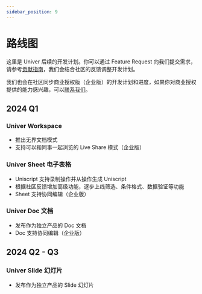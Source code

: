 ```yaml
---
sidebar_position: 9
---
```


# 路线图

这里是 Univer 后续的开发计划。你可以通过 Feature Request 向我们提交需求，请参考[贡献指南](/docs/guides/contributing)，我们会结合社区的反馈调整开发计划。

我们也会在社区同步商业授权版（企业版）的开发计划和进度，如果你对商业授权提供的能力感兴趣，可以[联系我们](/docs/guides/intro#商业授权)。

## 2024 Q1

### Univer Workspace

* 推出无界文档模式
* 支持可以和同事一起浏览的 Live Share 模式（企业版）

### Univer Sheet 电子表格

* Uniscript 支持录制操作并从操作生成 Uniscript
* 根据社区反馈增加高级功能，逐步上线筛选、条件格式、数据验证等功能
* Sheet 支持协同编辑（企业版）

### Univer Doc 文档

* 发布作为独立产品的 Doc 文档
* Doc 支持协同编辑（企业版）

## 2024 Q2 - Q3

### Univer Slide 幻灯片

* 发布作为独立产品的 Slide 幻灯片
